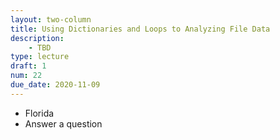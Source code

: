 ```yaml
---
layout: two-column
title: Using Dictionaries and Loops to Analyzing File Data
description:
    - TBD
type: lecture
draft: 1
num: 22
due_date: 2020-11-09
---
```


* Florida
* Answer a question
